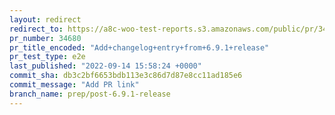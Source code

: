 ```yaml
---
layout: redirect
redirect_to: https://a8c-woo-test-reports.s3.amazonaws.com/public/pr/34680/e2e/index.html
pr_number: 34680
pr_title_encoded: "Add+changelog+entry+from+6.9.1+release"
pr_test_type: e2e
last_published: "2022-09-14 15:58:24 +0000"
commit_sha: db3c2bf6653bdb113e3c86d7d87e8cc11ad185e6
commit_message: "Add PR link"
branch_name: prep/post-6.9.1-release
---
```

